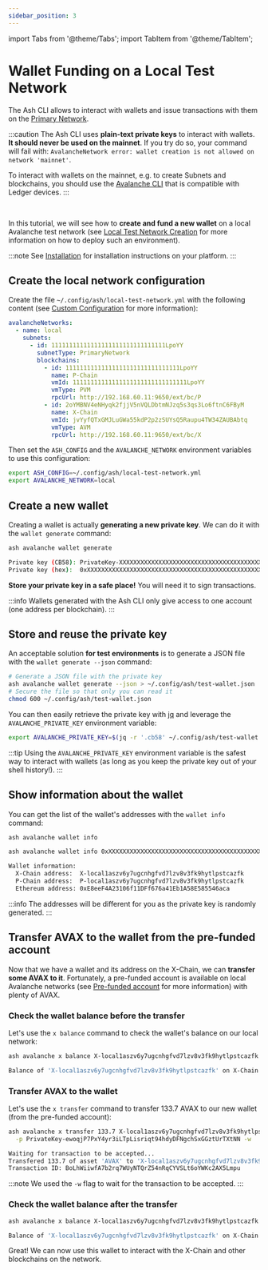 ```yaml
---
sidebar_position: 3
---
```


import Tabs from '@theme/Tabs';
import TabItem from '@theme/TabItem';

# Wallet Funding on a Local Test Network

The Ash CLI allows to interact with wallets and issue transactions with them on the [Primary Network](https://docs.avax.network/learn/avalanche/avalanche-platform).

:::caution
The Ash CLI uses **plain-text private keys** to interact with wallets. **It should never be used on the mainnet**. If you try do so, your command will fail with: `AvalancheNetwork error: wallet creation is not allowed on network 'mainnet'`.

To interact with wallets on the mainnet, e.g. to create Subnets and blockchains, you should use the [Avalanche CLI](https://docs.avax.network/subnets/create-a-mainnet-subnet) that is compatible with Ledger devices.
:::

<br/>

In this tutorial, we will see how to **create and fund a new wallet** on a local Avalanche test network (see [Local Test Network Creation](/docs/toolkit/ansible-avalanche-collection/tutorials/local-test-network) for more information on how to deploy such an environment).

:::note
See [Installation](/docs/toolkit/ash-cli/installation) for installation instructions on your platform.
:::

## Create the local network configuration

Create the file `~/.config/ash/local-test-network.yml` with the following content (see [Custom Configuration](/docs/toolkit/ash-cli/tutorials/custom-configuration) for more information):

```yaml title="~/.config/ash/local-test-network.yml"
avalancheNetworks:
  - name: local
    subnets:
      - id: 11111111111111111111111111111111LpoYY
        subnetType: PrimaryNetwork
        blockchains:
          - id: 11111111111111111111111111111111LpoYY
            name: P-Chain
            vmId: 11111111111111111111111111111111LpoYY
            vmType: PVM
            rpcUrl: http://192.168.60.11:9650/ext/bc/P
          - id: 2oYMBNV4eNHyqk2fjjV5nVQLDbtmNJzq5s3qs3Lo6ftnC6FByM
            name: X-Chain
            vmId: jvYyfQTxGMJLuGWa55kdP2p2zSUYsQ5Raupu4TW34ZAUBAbtq
            vmType: AVM
            rpcUrl: http://192.168.60.11:9650/ext/bc/X
```

Then set the `ASH_CONFIG` and the `AVALANCHE_NETWORK` environment variables to use this configuration:

```bash
export ASH_CONFIG=~/.config/ash/local-test-network.yml
export AVALANCHE_NETWORK=local
```

## Create a new wallet

Creating a wallet is actually **generating a new private key**. We can do it with the `wallet generate` command:

```bash
ash avalanche wallet generate
```

```bash
Private key (CB58): PrivateKey-XXXXXXXXXXXXXXXXXXXXXXXXXXXXXXXXXXXXXXXXXXXXXXXXXX
Private key (hex):  0xXXXXXXXXXXXXXXXXXXXXXXXXXXXXXXXXXXXXXXXXXXXXXXXXXXXXXXXXXXXXXXXX
```

**Store your private key in a safe place!** You will need it to sign transactions.

:::info
Wallets generated with the Ash CLI only give access to one account (one address per blockchain).
:::

## Store and reuse the private key

An acceptable solution **for test environments** is to generate a JSON file with the `wallet generate --json` command:

```bash
# Generate a JSON file with the private key
ash avalanche wallet generate --json > ~/.config/ash/test-wallet.json
# Secure the file so that only you can read it
chmod 600 ~/.config/ash/test-wallet.json
```

You can then easily retrieve the private key with [jq](https://stedolan.github.io/jq/) and leverage the `AVALANCHE_PRIVATE_KEY` environment variable:

```bash
export AVALANCHE_PRIVATE_KEY=$(jq -r '.cb58' ~/.config/ash/test-wallet.json)
```

:::tip
Using the `AVALANCHE_PRIVATE_KEY` environment variable is the safest way to interact with wallets (as long as you keep the private key out of your shell history!).
:::

## Show information about the wallet

You can get the list of the wallet's addresses with the `wallet info` command:

<Tabs>
  <TabItem value="env var" label="Using AVALANCHE_PRIVATE_KEY" default>

```bash
ash avalanche wallet info
```

  </TabItem>
  <TabItem value="argument" label="Passing the private key as argument (unsafe)">

```bash
ash avalanche wallet info 0xXXXXXXXXXXXXXXXXXXXXXXXXXXXXXXXXXXXXXXXXXXXXXXXXXX -e hex
```

  </TabItem>
</Tabs>

```bash
Wallet information:
  X-Chain address:  X-local1aszv6y7ugcnhgfvd7lzv8v3fk9hytlpstcazfk
  P-Chain address:  P-local1aszv6y7ugcnhgfvd7lzv8v3fk9hytlpstcazfk
  Ethereum address: 0xE8eeF4A23106f11DFf676a41Eb1A58E585546aca
```

:::info
The addresses will be different for you as the private key is randomly generated.
:::

## Transfer AVAX to the wallet from the pre-funded account

Now that we have a wallet and its address on the X-Chain, we can **transfer some AVAX to it**. Fortunately, a pre-funded account is available on local Avalanche networks (see [Pre-funded account](/docs/toolkit/ansible-avalanche-collection/tutorials/local-test-network#pre-funded-account) for more information) with plenty of AVAX.

### Check the wallet balance before the transfer

Let's use the `x balance` command to check the wallet's balance on our local network:

```bash
ash avalanche x balance X-local1aszv6y7ugcnhgfvd7lzv8v3fk9hytlpstcazfk
```

```bash
Balance of 'X-local1aszv6y7ugcnhgfvd7lzv8v3fk9hytlpstcazfk' on X-Chain (asset 'AVAX'):  0
```

### Transfer AVAX to the wallet

Let's use the `x transfer` command to transfer 133.7 AVAX to our new wallet (from the pre-funded account):

```bash
ash avalanche x transfer 133.7 X-local1aszv6y7ugcnhgfvd7lzv8v3fk9hytlpstcazfk \
  -p PrivateKey-ewoqjP7PxY4yr3iLTpLisriqt94hdyDFNgchSxGGztUrTXtNN -w
```

```bash
Waiting for transaction to be accepted...
Transfered 133.7 of asset 'AVAX' to 'X-local1aszv6y7ugcnhgfvd7lzv8v3fk9hytlpstcazfk'!
Transaction ID: BoLhWiiwfA7b2rq7WUyNTQrZ54nRqCYVSLt6oYWKc2AX5Lmpu
```

:::note
We used the `-w` flag to wait for the transaction to be accepted.
:::

### Check the wallet balance after the transfer

```bash
ash avalanche x balance X-local1aszv6y7ugcnhgfvd7lzv8v3fk9hytlpstcazfk
```

```bash
Balance of 'X-local1aszv6y7ugcnhgfvd7lzv8v3fk9hytlpstcazfk' on X-Chain (asset 'AVAX'):  133.7
```

Great! We can now use this wallet to interact with the X-Chain and other blockchains on the network.
